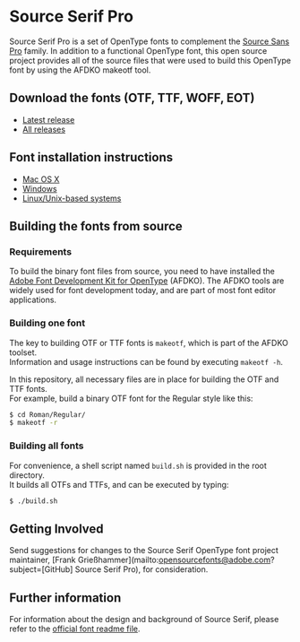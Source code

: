 # Source Serif Pro

Source Serif Pro is a set of OpenType fonts to complement the [Source Sans Pro](https://github.com/adobe-fonts/source-sans-pro) family. 
In addition to a functional OpenType font, this open source project provides all of the source files that were used to build this OpenType font by using the AFDKO makeotf tool.

## Download the fonts (OTF, TTF, WOFF, EOT)

* [Latest release](../../releases/latest)
* [All releases](../../releases)

## Font installation instructions

* [Mac OS X](http://support.apple.com/kb/HT2509)
* [Windows](http://windows.microsoft.com/en-us/windows-vista/install-or-uninstall-fonts)
* [Linux/Unix-based systems](https://github.com/adobe-fonts/source-code-pro/issues/17#issuecomment-8967116)

## Building the fonts from source

### Requirements

To build the binary font files from source, you need to have installed the
[Adobe Font Development Kit for OpenType](http://www.adobe.com/devnet/opentype/afdko.html) (AFDKO). The AFDKO
tools are widely used for font development today, and are part of most font
editor applications.

### Building one font

The key to building OTF or TTF fonts is `makeotf`, which is part of the AFDKO toolset.  
Information and usage instructions can be found by executing `makeotf -h`.

In this repository, all necessary files are in place for building the OTF and TTF fonts.  
For example, build a binary OTF font for the Regular style like this:

```sh
$ cd Roman/Regular/
$ makeotf -r
```

### Building all fonts

For convenience, a shell script named `build.sh` is provided in the root directory.  
It builds all OTFs and TTFs, and can be executed by typing:

```sh
$ ./build.sh
```

## Getting Involved

Send suggestions for changes to the Source Serif OpenType font project maintainer, [Frank Grießhammer](mailto:opensourcefonts@adobe.com?subject=[GitHub] Source Serif Pro), for consideration.

## Further information

For information about the design and background of Source Serif, please refer to the [official font readme file](https://rawgit.com/adobe-fonts/source-serif-pro/master/SourceSerifProReadMe.html).
